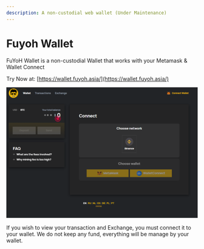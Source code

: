 ```yaml
---
description: A non-custodial web wallet (Under Maintenance)
---
```


# Fuyoh Wallet

FuYoH Wallet is a non-custodial Wallet that works with your Metamask & Wallet Connect

Try Now at: [https://wallet.fuyoh.asia/](https://wallet.fuyoh.asia/)

![](../.gitbook/assets/1.png)

If you wish to view your transaction and Exchange, you must connect it to your wallet. We do not keep any fund, everything will be manage by your wallet.

